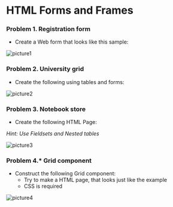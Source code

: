 HTML Forms and Frames
=====================

### Problem 1. Registration form
*	Create a Web form that looks like this sample:

![picture1](http://denislav.com/github-images/Homework_07.png)

### Problem 2. University grid
*	Create the following using tables and forms:

![picture2](http://denislav.com/github-images/Homework_08.png)

### Problem 3. Notebook store
*	Create the following HTML Page:

_Hint: Use Fieldsets and Nested tables_
	
![picture3](http://denislav.com/github-images/Homework_09.png)
		
### Problem 4.* Grid component
*	Construct the following Grid component:
	*	Try to make a HTML page, that looks just like the example
	*	CSS is required

![picture4](http://denislav.com/github-images/Homework_10.png)
